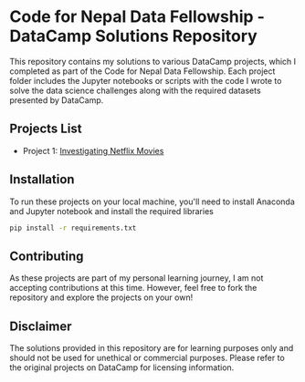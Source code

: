 # Code for Nepal Data Fellowship - DataCamp Solutions Repository

This repository contains my solutions to various DataCamp projects, which I completed as part of the Code for Nepal Data Fellowship. Each project folder includes the Jupyter notebooks or scripts with the code I wrote to solve the data science challenges along with the required datasets presented by DataCamp.

## Projects List

- Project 1: [Investigating Netflix Movies](https://app.datacamp.com/learn/projects/investigating_netflix)

## Installation

To run these projects on your local machine, you'll need to install Anaconda and Jupyter notebook and install the required libraries

```bash
pip install -r requirements.txt
```

## Contributing

As these projects are part of my personal learning journey, I am not accepting contributions at this time. However, feel free to fork the repository and explore the projects on your own!

## Disclaimer

The solutions provided in this repository are for learning purposes only and should not be used for unethical or commercial purposes. Please refer to the original projects on DataCamp for licensing information.
